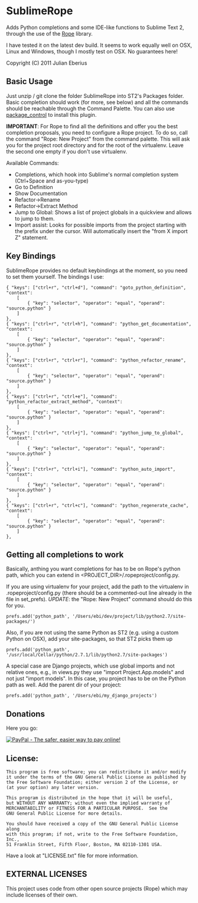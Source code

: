**SublimeRope**
===========================

Adds Python completions and some IDE-like functions to Sublime Text 2, through the use of the [Rope](http://rope.sourceforge.net/) library.

I have tested it on the latest dev build. It seems to work equally well on OSX, Linux and Windows, though I mostly test on OSX.
No guarantees here!

Copyright (C) 2011 Julian Eberius

Basic Usage
-----------

Just unzip / git clone the folder SublimeRope into ST2's Packages folder. Basic completion should work (for more, see below) and all the commands should be reachable through the Command Palette. You can also use [package_control](http://wbond.net/sublime_packages/package_control) to install this plugin.

**IMPORTANT**: For Rope to find all the definitions and offer you the best completion proposals, you need to configure a Rope project.
To do so, call the command "Rope: New Project" from the command palette. This will ask you for the
project root directory and for the root of the virtualenv. Leave the second one empty if you don't use virtualenv.

Available Commands:

* Completions, which hook into Sublime's normal completion system (Ctrl+Space and as-you-type)
* Go to Definition
* Show Documentation
* Refactor->Rename
* Refactor->Extract Method
* Jump to Global: Shows a list of project globals in a quickview and allows to jump to them.
* Import assist: Looks for possible imports from the project starting with the prefix under the cursor. Will automatically insert the "from X import Z" statement.

Key Bindings
------------

SublimeRope provides no default keybindings at the moment, so you need to set them yourself. The bindings I use:

    { "keys": ["ctrl+r", "ctrl+d"], "command": "goto_python_definition", "context":
        [
            { "key": "selector", "operator": "equal", "operand": "source.python" }
        ]
    },
    { "keys": ["ctrl+r", "ctrl+h"], "command": "python_get_documentation", "context":
        [
            { "key": "selector", "operator": "equal", "operand": "source.python" }
        ]
    },
    { "keys": ["ctrl+r", "ctrl+r"], "command": "python_refactor_rename", "context":
        [
            { "key": "selector", "operator": "equal", "operand": "source.python" }
        ]
    },
    { "keys": ["ctrl+r", "ctrl+e"], "command": "python_refactor_extract_method", "context":
        [
            { "key": "selector", "operator": "equal", "operand": "source.python" }
        ]
    },
    { "keys": ["ctrl+r", "ctrl+j"], "command": "python_jump_to_global", "context":
        [
            { "key": "selector", "operator": "equal", "operand": "source.python" }
        ]
    },
    { "keys": ["ctrl+r", "ctrl+i"], "command": "python_auto_import", "context":
        [
            { "key": "selector", "operator": "equal", "operand": "source.python" }
        ]
    },
    { "keys": ["ctrl+r", "ctrl+c"], "command": "python_regenerate_cache", "context":
        [
            { "key": "selector", "operator": "equal", "operand": "source.python" }
        ]
    },


Getting all completions to work
-------------------------------

Basically, anthing you want completions for has to be on Rope's python path, which you can extend in <PROJECT_DIR>/.ropeproject/config.py.

If you are using virtualenv for your project, add the path to the virtualenv in .ropeproject/config.py (there should be a commented-out line already in the file in set_prefs). *UPDATE*: the "Rope: New Project" command should do this for you.

    prefs.add('python_path', '/Users/ebi/dev/project/lib/python2.7/site-packages/')

Also, if you are not using the same Python as ST2 (e.g. using a custom Python on OSX), add your site-packages, so that ST2 picks them up

    prefs.add('python_path', '/usr/local/Cellar/python/2.7.1/lib/python2.7/site-packages')

A special case are Django projects, which use global imports and not relative ones, e.g., in views.py they use "import Project.App.models" and not just "import models". In this case, you project has to be on the Python path as well. Add the parent dir of your project:

    prefs.add('python_path', '/Users/ebi/my_django_projects')


Donations
---------

Here you go:

[![PayPal - The safer, easier way to pay online!](https://www.paypalobjects.com/WEBSCR-640-20110429-1/en_US/i/btn/btn_donate_SM.gif)](https://www.paypal.com/us/cgi-bin/webscr?cmd=_s-xclick&hosted_button_id=EVBU58TZPQH8J)

License:
--------

    This program is free software; you can redistribute it and/or modify
    it under the terms of the GNU General Public License as published by
    the Free Software Foundation; either version 2 of the License, or
    (at your option) any later version.

    This program is distributed in the hope that it will be useful,
    but WITHOUT ANY WARRANTY; without even the implied warranty of
    MERCHANTABILITY or FITNESS FOR A PARTICULAR PURPOSE.  See the
    GNU General Public License for more details.

    You should have received a copy of the GNU General Public License along
    with this program; if not, write to the Free Software Foundation, Inc.,
    51 Franklin Street, Fifth Floor, Boston, MA 02110-1301 USA.

Have a look at "LICENSE.txt" file for more information.

EXTERNAL LICENSES
-----------------
This project uses code from other open source projects (Rope)
which may include licenses of their own.
